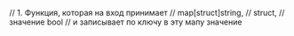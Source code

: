// 1. Функция, которая на вход принимает
//   map[struct]string,
//   struct,
//   значение bool
//  и записывает по ключу в эту мапу значение
